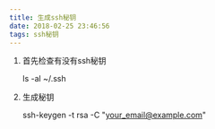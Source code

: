 ```yaml
---
title: 生成ssh秘钥
date: 2018-02-25 23:46:56
tags: ssh秘钥
---
```


1. 首先检查有没有ssh秘钥 

   ls -al ~/.ssh

2. 生成秘钥

   ssh-keygen -t rsa -C "your_email@example.com"

